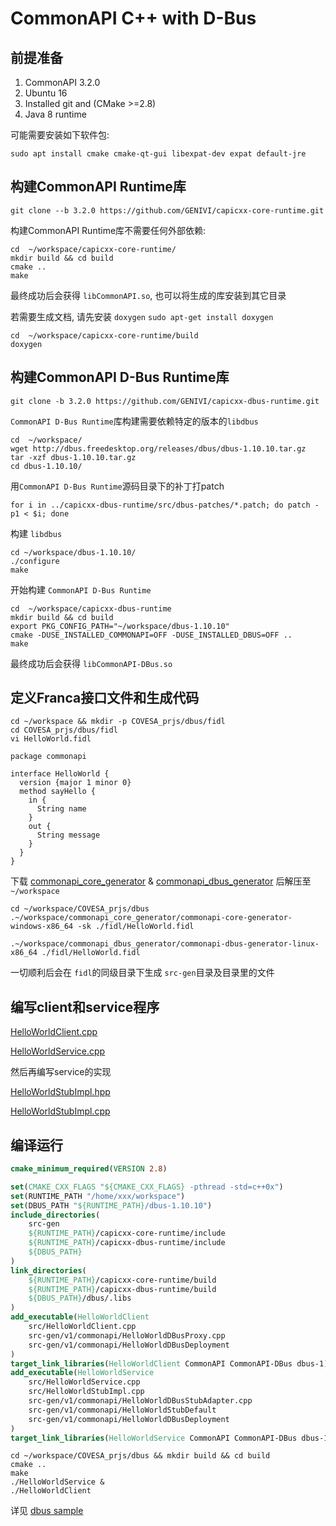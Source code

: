 # CommonAPI C++ with D-Bus

## 前提准备

1.  CommonAPI 3.2.0
2.  Ubuntu 16
3.  Installed git and (CMake >=2.8)
4.  Java 8 runtime

可能需要安装如下软件包:

```shell
sudo apt install cmake cmake-qt-gui libexpat-dev expat default-jre
```

## 构建CommonAPI Runtime库

```shell
git clone --b 3.2.0 https://github.com/GENIVI/capicxx-core-runtime.git
```

构建CommonAPI Runtime库不需要任何外部依赖:

```shell
cd  ~/workspace/capicxx-core-runtime/
mkdir build && cd build
cmake ..
make
```

最终成功后会获得 `libCommonAPI.so`, 也可以将生成的库安装到其它目录

若需要生成文档, 请先安装 `doxygen` `sudo apt-get install doxygen`

```shell
cd  ~/workspace/capicxx-core-runtime/build
doxygen
```

## 构建CommonAPI D-Bus Runtime库

```shell
git clone -b 3.2.0 https://github.com/GENIVI/capicxx-dbus-runtime.git
```

`CommonAPI D-Bus Runtime`库构建需要依赖特定的版本的`libdbus`

```shell
cd  ~/workspace/
wget http://dbus.freedesktop.org/releases/dbus/dbus-1.10.10.tar.gz
tar -xzf dbus-1.10.10.tar.gz
cd dbus-1.10.10/
```

用`CommonAPI D-Bus Runtime`源码目录下的补丁打patch

```shell
for i in ../capicxx-dbus-runtime/src/dbus-patches/*.patch; do patch -p1 < $i; done
```

构建 `libdbus`

```shell
cd ~/workspace/dbus-1.10.10/
./configure
make
```

开始构建 `CommonAPI D-Bus Runtime`

```shell
cd  ~/workspace/capicxx-dbus-runtime
mkdir build && cd build
export PKG_CONFIG_PATH="~/workspace/dbus-1.10.10"
cmake -DUSE_INSTALLED_COMMONAPI=OFF -DUSE_INSTALLED_DBUS=OFF ..
make
```

最终成功后会获得 `libCommonAPI-DBus.so`

## 定义Franca接口文件和生成代码

```shell
cd ~/workspace && mkdir -p COVESA_prjs/dbus/fidl
cd COVESA_prjs/dbus/fidl
vi HelloWorld.fidl
```

```fidl
package commonapi

interface HelloWorld {
  version {major 1 minor 0}
  method sayHello {
    in {
      String name
    }
    out {
      String message
    }
  }
}

```

下载 [commonapi_core_generator](https://github.com/COVESA/capicxx-core-tools/releases/download/3.2.0.1/commonapi_core_generator.zip) & [commonapi_dbus_generator](https://github.com/COVESA/capicxx-dbus-tools/releases/download/3.2.0/commonapi_dbus_generator.zip) 后解压至 `~/workspace`

```shell
cd ~/workspace/COVESA_prjs/dbus
.~/workspace/commonapi_core_generator/commonapi-core-generator-windows-x86_64 -sk ./fidl/HelloWorld.fidl

.~/workspace/commonapi_dbus_generator/commonapi-dbus-generator-linux-x86_64 ./fidl/HelloWorld.fidl
```
一切顺利后会在  `fidl`的同级目录下生成 `src-gen`目录及目录里的文件

## 编写client和service程序

[HelloWorldClient.cpp](../code/COVESA_prjs/dbus/src/HelloWorldClient.cpp)

[HelloWorldService.cpp](../code/COVESA_prjs/dbus/src/HelloWorldService.cpp)

然后再编写service的实现

[HelloWorldStubImpl.hpp](../code/COVESA_prjs/dbus/src/HelloWorldStubImpl.hpp)

[HelloWorldStubImpl.cpp](../code/COVESA_prjs/dbus/src/HelloWorldStubImpl.cpp)

## 编译运行

```cmake
cmake_minimum_required(VERSION 2.8)

set(CMAKE_CXX_FLAGS "${CMAKE_CXX_FLAGS} -pthread -std=c++0x")
set(RUNTIME_PATH "/home/xxx/workspace")
set(DBUS_PATH "${RUNTIME_PATH}/dbus-1.10.10")
include_directories(
    src-gen
    ${RUNTIME_PATH}/capicxx-core-runtime/include
    ${RUNTIME_PATH}/capicxx-dbus-runtime/include
    ${DBUS_PATH}
)
link_directories(
    ${RUNTIME_PATH}/capicxx-core-runtime/build
    ${RUNTIME_PATH}/capicxx-dbus-runtime/build
    ${DBUS_PATH}/dbus/.libs
)
add_executable(HelloWorldClient
	src/HelloWorldClient.cpp
	src-gen/v1/commonapi/HelloWorldDBusProxy.cpp
	src-gen/v1/commonapi/HelloWorldDBusDeployment
)
target_link_libraries(HelloWorldClient CommonAPI CommonAPI-DBus dbus-1)
add_executable(HelloWorldService
	src/HelloWorldService.cpp
	src/HelloWorldStubImpl.cpp
	src-gen/v1/commonapi/HelloWorldDBusStubAdapter.cpp
	src-gen/v1/commonapi/HelloWorldStubDefault
	src-gen/v1/commonapi/HelloWorldDBusDeployment
)
target_link_libraries(HelloWorldService CommonAPI CommonAPI-DBus dbus-1)

```

```shell
cd ~/workspace/COVESA_prjs/dbus && mkdir build && cd build
cmake ..
make
./HelloWorldService &
./HelloWorldClient
```

详见 [dbus sample](../code/COVESA_prjs/dbus/)